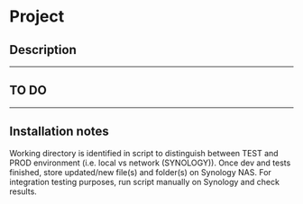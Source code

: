 # Project

## Description
---

## TO DO
---

## Installation notes
Working directory is identified in script to distinguish between TEST and PROD environment (i.e. local vs network (SYNOLOGY)). 
Once dev and tests finished, store updated/new file(s) and folder(s) on Synology NAS.
For integration testing purposes, run script manually on Synology and check results.